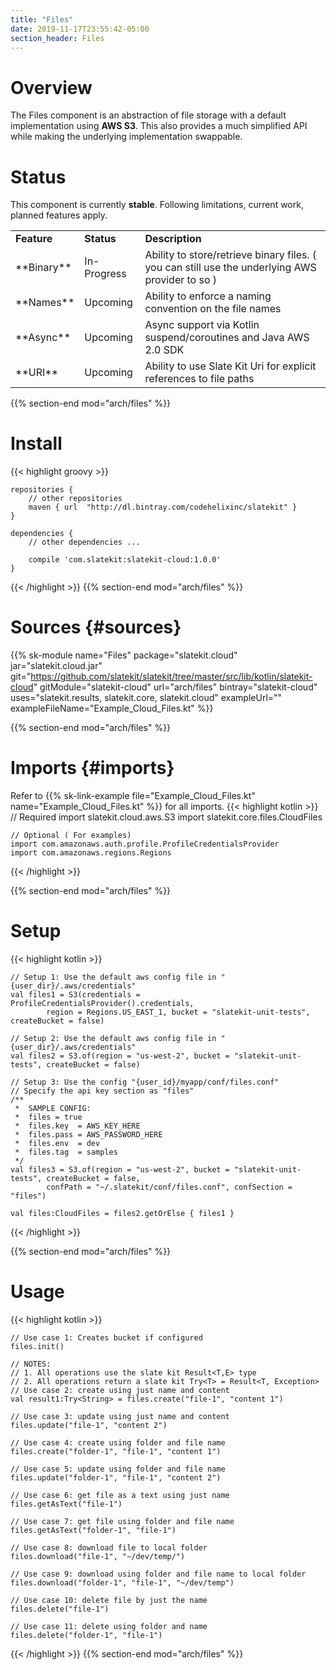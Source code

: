 ```yaml
---
title: "Files"
date: 2019-11-17T23:55:42-05:00
section_header: Files
---
```


# Overview
The Files component is an abstraction of file storage with a default implementation using **AWS S3**. This also provides a much simplified API while making the underlying implementation swappable.


# Status
This component is currently **stable**. Following limitations, current work, planned features apply.
<table class="table table-bordered table-striped">
    <tr>
        <td><strong>Feature</strong></td>
        <td><strong>Status</strong></td>
        <td><strong>Description</strong></td>
    </tr>
    <tr>
        <td>**Binary**</td>
        <td>In-Progress</td>
        <td>Ability to store/retrieve binary files. ( you can still use the underlying AWS provider to so )</td>
    </tr>
    <tr>
        <td>**Names**</td>
        <td>Upcoming</td>
        <td>Ability to enforce a naming convention on the file names</td>
    </tr>
    <tr>
        <td>**Async**</td>
        <td>Upcoming</td>
        <td>Async support via Kotlin suspend/coroutines and Java AWS 2.0 SDK</td>
    </tr>
    <tr>
        <td>**URI**</td>
        <td>Upcoming</td>
        <td>Ability to use Slate Kit Uri for explicit references to file paths</td>
    </tr>
</table>
{{% section-end mod="arch/files" %}}

# Install
{{< highlight groovy >}}

    repositories {
        // other repositories
        maven { url  "http://dl.bintray.com/codehelixinc/slatekit" }
    }

    dependencies {
        // other dependencies ...

        compile 'com.slatekit:slatekit-cloud:1.0.0'
    }

{{< /highlight >}}
{{% section-end mod="arch/files" %}}

# Sources {#sources}
{{% sk-module 
    name="Files"
    package="slatekit.cloud"
    jar="slatekit.cloud.jar"
    git="https://github.com/slatekit/slatekit/tree/master/src/lib/kotlin/slatekit-cloud"
    gitModule="slatekit-cloud"
    url="arch/files"
    bintray="slatekit-cloud"
    uses="slatekit.results, slatekit.core, slatekit.cloud"
    exampleUrl=""
    exampleFileName="Example_Cloud_Files.kt"
%}}

{{% section-end mod="arch/files" %}}

# Imports {#imports}
Refer to {{% sk-link-example file="Example_Cloud_Files.kt" name="Example_Cloud_Files.kt" %}} for all imports.
{{< highlight kotlin >}}
    // Required
    import slatekit.cloud.aws.S3
    import slatekit.core.files.CloudFiles

    // Optional ( For examples)
    import com.amazonaws.auth.profile.ProfileCredentialsProvider
    import com.amazonaws.regions.Regions

{{< /highlight >}}

{{% section-end mod="arch/files" %}}

# Setup
{{< highlight kotlin >}}
        
    // Setup 1: Use the default aws config file in "{user_dir}/.aws/credentials"
    val files1 = S3(credentials = ProfileCredentialsProvider().credentials,
            region = Regions.US_EAST_1, bucket = "slatekit-unit-tests", createBucket = false)

    // Setup 2: Use the default aws config file in "{user_dir}/.aws/credentials"
    val files2 = S3.of(region = "us-west-2", bucket = "slatekit-unit-tests", createBucket = false)

    // Setup 3: Use the config "{user_id}/myapp/conf/files.conf"
    // Specify the api key section as "files"
    /**
     *  SAMPLE CONFIG:
     *  files = true
     *  files.key  = AWS_KEY_HERE
     *  files.pass = AWS_PASSWORD_HERE
     *  files.env  = dev
     *  files.tag  = samples
     */
    val files3 = S3.of(region = "us-west-2", bucket = "slatekit-unit-tests", createBucket = false,
            confPath = "~/.slatekit/conf/files.conf", confSection = "files")

    val files:CloudFiles = files2.getOrElse { files1 }
     
{{< /highlight >}}

{{% section-end mod="arch/files" %}}

# Usage
{{< highlight kotlin >}}
        
    // Use case 1: Creates bucket if configured
    files.init()

    // NOTES: 
    // 1. All operations use the slate kit Result<T,E> type
    // 2. All operations return a slate kit Try<T> = Result<T, Exception>
    // Use case 2: create using just name and content
    val result1:Try<String> = files.create("file-1", "content 1")

    // Use case 3: update using just name and content
    files.update("file-1", "content 2")

    // Use case 4: create using folder and file name
    files.create("folder-1", "file-1", "content 1")

    // Use case 5: update using folder and file name
    files.update("folder-1", "file-1", "content 2")

    // Use case 6: get file as a text using just name
    files.getAsText("file-1")

    // Use case 7: get file using folder and file name
    files.getAsText("folder-1", "file-1")

    // Use case 8: download file to local folder
    files.download("file-1", "~/dev/temp/")

    // Use case 9: download using folder and file name to local folder
    files.download("folder-1", "file-1", "~/dev/temp")

    // Use case 10: delete file by just the name
    files.delete("file-1")

    // Use case 11: delete using folder and name
    files.delete("folder-1", "file-1")
      

{{< /highlight >}}
{{% section-end mod="arch/files" %}}

<script>
    var archComponent = {
        name: "Files",
        page: "arch/files",
        icon: "assets/media/img/white/folders.png",
        menu: {
            mode: "normal",
            useTemplate:true,
            sections: [
                {
                    name: "Guide",
                    items: [
                        { name:"Imports" , anchor: "#imports" },
                        { name:"Setup" , anchor: "#setup" },
                        { name:"Usage" , anchor: "#usage"  }
                    ]
                }
            ]
        }
    };

    function setupArchComponent() {
        buildArchComponent(archComponent);
    }
</script>

